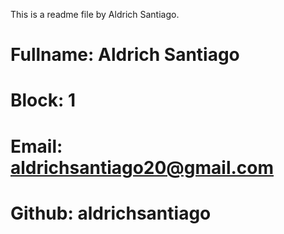 This is a readme file by Aldrich Santiago.

# Fullname:   Aldrich Santiago
# Block:      1
# Email:      aldrichsantiago20@gmail.com
# Github:     aldrichsantiago